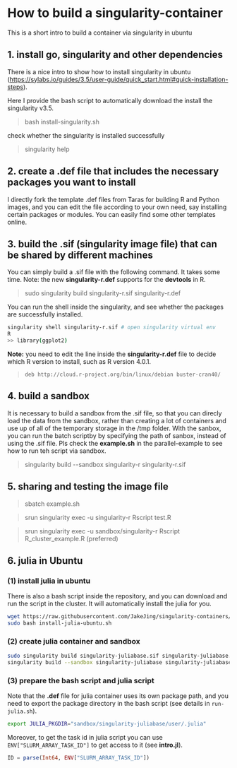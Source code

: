 # How to build a singularity-container

This is a short intro to build a container via singularity in ubuntu

## 1. install go, singularity and other dependencies

There is a nice intro to show how to install singularity in ubuntu (https://sylabs.io/guides/3.5/user-guide/quick_start.html#quick-installation-steps).

Here I provide the bash script to automatically download the install the singularity v3.5.

> bash install-singularity.sh

check whether the singularity is installed successfully

> singularity help

## 2. create a .def file that includes the necessary packages you want to install

I directly fork the template .def files from Taras for building R and Python images, and you can edit the file according to your own need, say installing certain packages or modules. You can easily find some other templates online.

## 3. build the .sif (singularity image file) that can be shared by different machines

You can simply build a .sif file with the following command. It takes some time. Note: the new **singularity-r.def** supports for the **devtools** in R. 

> sudo singularity build singularity-r.sif singularity-r.def

You can run the shell inside the singularity, and see whether the packages are successfully installed.

```bash
singularity shell singularity-r.sif # open singularity virtual env
R
>> library(ggplot2)
```

**Note:** you need to edit the line inside the **singularity-r.def** file to decide which R version to install, such as R version 4.0.1.

> ```
> deb http://cloud.r-project.org/bin/linux/debian buster-cran40/
> ```

## 4. build a sandbox

It is necessary to build a sandbox from the .sif file, so that you can direcly load the data from the sandbox, rather than creating a lot of containers and use up of all of the temporary storage in the /tmp folder. With the sanbox, you can run the batch scriptby by specifying the path of sanbox, instead of using the .sif file. Pls check the **example.sh** in the parallel-example to see how to run teh script via sandbox.

> singularity build --sandbox singularity-r singularity-r.sif

## 5. sharing and testing the image file

> sbatch example.sh

> srun singularity exec -u singularity-r Rscript test.R

> srun singularity exec -u sandbox/singularity-r Rscript R_cluster_example.R  (preferred)

## 6. julia in Ubuntu

### (1) install julia in ubuntu

There is also a bash script inside the repository, and you can download and run the script in the cluster. It will automatically install the julia for you.

```bash
wget https://raw.githubusercontent.com/JakeJing/singularity-containers/master/install-julia-ubuntu.sh
sudo bash install-julia-ubuntu.sh
```

### (2) create julia container and sandbox

```bash
sudo singularity build singularity-juliabase.sif singularity-juliabase.def
singularity build --sandbox singularity-juliabase singularity-juliabase.sif
```

### (3) prepare the bash script and julia script

Note that the **.def** file for julia container uses its own package path, and you need to export the package directory in the bash script (see details in `run-julia.sh`).

```bash
export JULIA_PKGDIR="sandbox/singularity-juliabase/user/.julia"
```

Moreover, to get the task id in julia script you can use `ENV["SLURM_ARRAY_TASK_ID"]` to get access to it (see **intro.jl**).

```julia
ID = parse(Int64, ENV["SLURM_ARRAY_TASK_ID"])
```

